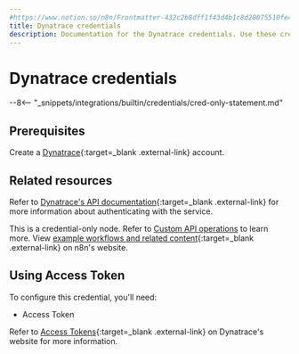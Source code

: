 ```yaml
---
#https://www.notion.so/n8n/Frontmatter-432c2b8dff1f43d4b1c8d20075510fe4
title: Dynatrace credentials
description: Documentation for the Dynatrace credentials. Use these credentials to authenticate Dynatrace in n8n, a workflow automation platform.
---
```

# Dynatrace credentials

--8<-- "_snippets/integrations/builtin/credentials/cred-only-statement.md"

## Prerequisites

Create a [Dynatrace](https://www.dynatrace.com/signup/){:target=_blank .external-link} account.

## Related resources

Refer to [Dynatrace's API documentation](https://docs.dynatrace.com/docs/dynatrace-api){:target=_blank .external-link} for more information about authenticating with the service.

This is a credential-only node. Refer to [Custom API operations](/integrations/custom-operations/) to learn more. View [example workflows and related content](https://n8n.io/integrations/dynatrace/){:target=_blank .external-link} on n8n's website.


## Using Access Token

To configure this credential, you'll need:

- Access Token
	
Refer to [Access Tokens](https://docs.dynatrace.com/docs/manage/identity-access-management/access-tokens-and-oauth-clients/access-tokens){:target=_blank .external-link} on Dynatrace's website for more information.
